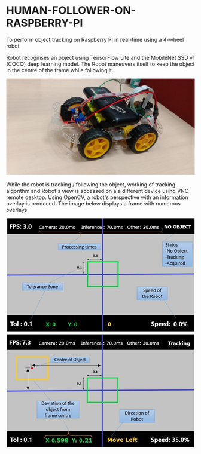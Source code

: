 # HUMAN-FOLLOWER-ON-RASPBERRY-PI
To perform object tracking on Raspberry Pi in real-time using a 4-wheel robot


Robot recognises an object using TensorFlow Lite and the MobileNet SSD v1 (COCO) deep learning model. The Robot maneuvers itself to keep the object in the centre of the frame while following it. 

<p align="center">
   <img src="https://github.com/VidyaKamath1089/HUMAN-FOLLOWER-ON-RASPBERRY-PI/blob/main/car3.jpg" >
</p>

While the robot is tracking / following the object, working of tracking algorithm and Robot's view is accessed on a a different device using VNC remote desktop. Using OpenCV, a robot's perspective with an information overlay is produced. The image below displays a frame with numerous overlays.

<p align="center">
   <img src="https://github.com/VidyaKamath1089/HUMAN-FOLLOWER-ON-RASPBERRY-PI/blob/main/RoboView.jpg" >
</p>

